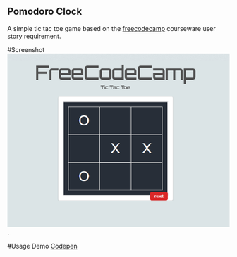## Pomodoro Clock
A simple tic tac toe game based on the   [freecodecamp](https://www.freecodecamp.com/challenges/build-a-tic-tac-toe-game) courseware user story requirement.

#Screenshot
![screenshot](https://github.com/theslyone/tic-tac-toe/blob/master/img/snapshot.png).

#Usage
Demo [Codepen](http://codepen.io/theslyguy/full/ZBVoNy)
